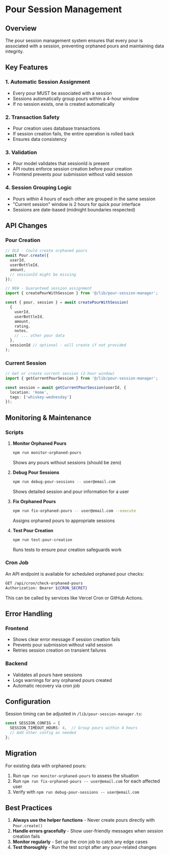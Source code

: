 # Pour Session Management

## Overview

The pour session management system ensures that every pour is associated with a session, preventing orphaned pours and maintaining data integrity.

## Key Features

### 1. **Automatic Session Assignment**
- Every pour MUST be associated with a session
- Sessions automatically group pours within a 4-hour window
- If no session exists, one is created automatically

### 2. **Transaction Safety**
- Pour creation uses database transactions
- If session creation fails, the entire operation is rolled back
- Ensures data consistency

### 3. **Validation**
- Pour model validates that sessionId is present
- API routes enforce session creation before pour creation
- Frontend prevents pour submission without valid session

### 4. **Session Grouping Logic**
- Pours within 4 hours of each other are grouped in the same session
- "Current session" window is 2 hours for quick pour interface
- Sessions are date-based (midnight boundaries respected)

## API Changes

### Pour Creation
```typescript
// OLD - Could create orphaned pours
await Pour.create({
  userId,
  userBottleId,
  amount,
  // sessionId might be missing
});

// NEW - Guaranteed session assignment
import { createPourWithSession } from '@/lib/pour-session-manager';

const { pour, session } = await createPourWithSession(
  {
    userId,
    userBottleId,
    amount,
    rating,
    notes,
    // ... other pour data
  },
  sessionId // optional - will create if not provided
);
```

### Current Session
```typescript
// Get or create current session (2-hour window)
import { getCurrentPourSession } from '@/lib/pour-session-manager';

const session = await getCurrentPourSession(userId, {
  location: 'Home',
  tags: ['whiskey-wednesday']
});
```

## Monitoring & Maintenance

### Scripts

1. **Monitor Orphaned Pours**
   ```bash
   npm run monitor-orphaned-pours
   ```
   Shows any pours without sessions (should be zero)

2. **Debug Pour Sessions**
   ```bash
   npm run debug-pour-sessions -- user@email.com
   ```
   Shows detailed session and pour information for a user

3. **Fix Orphaned Pours**
   ```bash
   npm run fix-orphaned-pours -- user@email.com --execute
   ```
   Assigns orphaned pours to appropriate sessions

4. **Test Pour Creation**
   ```bash
   npm run test-pour-creation
   ```
   Runs tests to ensure pour creation safeguards work

### Cron Job

An API endpoint is available for scheduled orphaned pour checks:

```bash
GET /api/cron/check-orphaned-pours
Authorization: Bearer ${CRON_SECRET}
```

This can be called by services like Vercel Cron or GitHub Actions.

## Error Handling

### Frontend
- Shows clear error message if session creation fails
- Prevents pour submission without valid session
- Retries session creation on transient failures

### Backend
- Validates all pours have sessions
- Logs warnings for any orphaned pours created
- Automatic recovery via cron job

## Configuration

Session timing can be adjusted in `/lib/pour-session-manager.ts`:

```typescript
const SESSION_CONFIG = {
  SESSION_TIMEOUT_HOURS: 4,  // Group pours within 4 hours
  // Add other config as needed
};
```

## Migration

For existing data with orphaned pours:

1. Run `npm run monitor-orphaned-pours` to assess the situation
2. Run `npm run fix-orphaned-pours -- user@email.com` for each affected user
3. Verify with `npm run debug-pour-sessions -- user@email.com`

## Best Practices

1. **Always use the helper functions** - Never create pours directly with `Pour.create()`
2. **Handle errors gracefully** - Show user-friendly messages when session creation fails
3. **Monitor regularly** - Set up the cron job to catch any edge cases
4. **Test thoroughly** - Run the test script after any pour-related changes